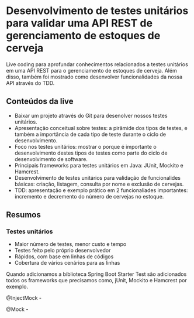 # Desenvolvimento de testes unitários para validar uma API REST de gerenciamento de estoques de cerveja

Live coding para aprofundar conhecimentos relacionados a testes unitários em uma API REST 
para o gerenciamento de estoques de cerveja. Além disso, também foi mostrado como desenvolver 
funcionalidades da nossa API através do TDD.

## Conteúdos da live

- Baixar um projeto através do Git para desenolver nossos testes unitários. 
- Apresentação conceitual sobre testes: a pirâmide dos tipos de testes, e também a importância de cada tipo de teste durante o ciclo de desenvolvimento.
- Foco nos testes unitários: mostrar o porque é importante o desenvolvimento destes tipos de testes como parte do ciclo de desenvolvimento de software.
- Principais frameworks para testes unitários em Java: JUnit, Mockito e Hamcrest. 
- Desenvolvimento de testes unitários para validação de funcionalides básicas: criação, listagem, consulta por nome e exclusão de cervejas.
- TDD: apresentação e exemplo prático em 2 funcionaliades importantes: incremento e decremento do número de cervejas no estoque.

## Resumos

### Testes unitários

- Maior número de testes, menor custo e tempo
- Testes feito pelo próprio desenvolvedor
- Rápidos, com base em linhas de códigos
- Cobertura de vários cenários para as linhas

Quando adicionamos a biblioteca Spring Boot Starter Test são adicionados todos os frameworks que precisamos como, jUnit, Mockito e 
Hamcrest por exemplo.

@InjectMock -

@Mock - 
